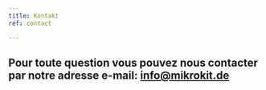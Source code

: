 ```yaml
---
title: Kontakt
ref: contact

---
```


## Pour toute question vous pouvez nous contacter par notre adresse e-mail: <info@mikrokit.de>
